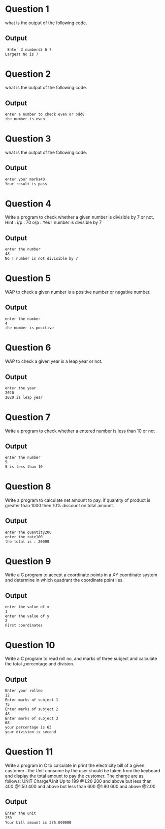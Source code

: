 
# Question 1

what is the output of the following code.

## Output

```bash 
 Enter 3 numbers5 6 7
Largest No is 7
```

# Question 2

what is the output of the following code.


## Output

```bash 
enter a number to check even or odd8
the number is even
```

# Question 3

what is the output of the following code.


## Output

```bash 
enter your marks40
Your result is pass
```

# Question 4

Write a program to check whether a given number is divisible by 7 or not.
Hint : i/p : 70
o/p : Yes ! number is divisible by 7

## Output

```bash 
enter the number
48
No ! number is not divisible by 7
```

# Question 5

WAP tp check a given number is a positive number or negative number.

## Output

```bash 
enter the number
4
the number is positive
```

# Question 6

 WAP to check a given year is a leap year or not.

## Output

```bash 
enter the year
2020
2020 is leap year
```

# Question 7

Write a program to check whether a entered number is less than 10 or not
## Output

```bash 
enter the number
5
5 is less than 10
```

# Question 8

Write a program to calculate net amount to pay. if quantity of product is greater than 1000
then 10% discount on total amount.


## Output

```bash 
enter the quantity200
enter the rate100
the total is : 20000
```

# Question 9

Write a C program to accept a coordinate points in a XY coordinate system and determine
in which quadrant the coordinate point lies.

## Output

```bash 
enter the value of x
1
enter the value of y
2
First coordinates
```

# Question 10

Write a C program to read roll no, and marks of three subject and calculate the total
,percentage and division.
## Output

```bash 
Enter your rollno
12
Enter marks of subject 1
75
Enter marks of subject 2
48
Enter marks of subject 3
68
your percentage is 63
your division is second
```

# Question 11
 Write a program in C to calculate in print the electricity bill of a given customer . the
Unit consume by the user should be taken from the keyboard and display the total amount
to pay the customer. The charge are as follows:
 UNIT Charge/Unit
Up to 199 @1.20
200 and above but less than 400 @1.50
400 and above but less than 600 @1.80
600 and above @2.00
## Output

```bash 
Enter the unit
250
Your bill amount is 375.000000
```
